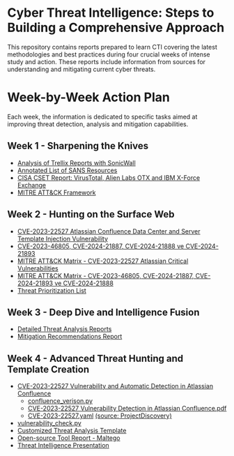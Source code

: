 # Cyber Threat Intelligence: Steps to Building a Comprehensive Approach

This repository contains reports prepared to learn CTI covering the latest methodologies and best practices during four crucial weeks of intense study and action. These reports include information from sources for understanding and mitigating current cyber threats. 

# Week-by-Week Action Plan
Each week, the information is dedicated to specific tasks aimed at improving threat detection, analysis and mitigation capabilities.

## Week 1 - Sharpening the Knives

- [Analysis of Trellix Reports with SonicWall](Week%201%20-%20Sharpening%20the%20Knives/Analysis%20of%20Trellix%20Reports%20with%20SonicWall.pdf)
- [Annotated List of SANS Resources](Week%201%20-%20Sharpening%20the%20Knives/Annotated%20List%20of%20SANS%20Resources.pdf)
- [CISA CSET Report: VirusTotal, Alien Labs OTX and IBM X-Force Exchange](Week%201%20-%20Sharpening%20the%20Knives/CISA%20CSET%20Report%20VirusTotal%2C%20Alien%20Labs%20OTX%20and%20IBM%20X-Force%20Exchange.pdf)
- [MITRE ATT&CK Framework](Week%201%20-%20Sharpening%20the%20Knives/MITRE%20ATT%26CK%20Framework.pdf)

## Week 2 - Hunting on the Surface Web

- [CVE-2023-22527 Atlassian Confluence Data Center and Server Template Injection Vulnerability](Week%202%20-%20Hunting%20on%20the%20Surface%20Web/CVE-2023-22527%20Atlassian%20Confluence%20Data%20Center%20and%20Server%20Template%20Injection%20Vulnerability.pdf)
- [CVE-2023-46805, CVE-2024-21887, CVE-2024-21888 ve CVE-2024-21893](Week%202%20-%20Hunting%20on%20the%20Surface%20Web/CVE-2023-46805%2C%20CVE-2024-21887%2C%20CVE-2024-21888%20ve%20CVE-2024-21893.pdf)
- [MITRE ATT&CK Matrix - CVE-2023-22527 Atlassian Critical Vulnerabilities](Week%202%20-%20Hunting%20on%20the%20Surface%20Web/MITRE%20ATT%26CK%20Matrix%20-%20CVE-2023-22527%20Atlassian%20Critical%20Vulnerabilities.pdf)
- [MITRE ATT&CK Matrix - CVE-2023-46805, CVE-2024-21887, CVE-2024-21893 ve CVE-2024-21888](Week%202%20-%20Hunting%20on%20the%20Surface%20Web/MITRE%20ATT%26CK%20Matrix%20-%20CVE-2023-46805%2C%20CVE-2024-21887%2C%20CVE-2024-21893%20and%20CVE-2024-21888.pdf)
- [Threat Prioritization List](Week%202%20-%20Hunting%20on%20the%20Surface%20Web/Threat%20Prioritization%20List.pdf)

## Week 3 - Deep Dive and Intelligence Fusion

- [Detailed Threat Analysis Reports](Week%203%20-%20Deep%20Dive%20and%20Intelligence%20Fusion/Detailed%20Threat%20Analysis%20Reports.pdf)
- [Mitigation Recommendations Report](Week%203%20-%20Deep%20Dive%20and%20Intelligence%20Fusion/Mitigation%20Recommendations%20Report.pdf)

## Week 4 - Advanced Threat Hunting and Template Creation

- [CVE-2023-22527 Vulnerability and Automatic Detection in Atlassian Confluence](Week%204%20-%20Advanced%20Threat%20Hunting%20and%20Template%20Creation/CVE-2023-22527%20Vulnerability%20and%20Automatic%20Detection%20in%20Atlassian%20Confluence)
  - [confluence_verison.py](Week%204%20-%20Advanced%20Threat%20Hunting%20and%20Template%20Creation/CVE-2023-22527%20Vulnerability%20and%20Automatic%20Detection%20in%20Atlassian%20Confluence/confluence_verison.py)
  - [CVE-2023-22527 Vulnerability Detection in Atlassian Confluence.pdf](Week%204%20-%20Advanced%20Threat%20Hunting%20and%20Template%20Creation/CVE-2023-22527%20Vulnerability%20and%20Automatic%20Detection%20in%20Atlassian%20Confluence/CVE-2023-22527%20Vulnerability%20Detection%20in%20Atlassian%20Confluence.pdf)
  - [CVE-2023-22527.yaml](Week%204%20-%20Advanced%20Threat%20Hunting%20and%20Template%20Creation/CVE-2023-22527%20Vulnerability%20and%20Automatic%20Detection%20in%20Atlassian%20Confluence/CVE-2023-22527.yaml) [(source: ProjectDiscovery)](https://blog.projectdiscovery.io/atlassian-confluence-ssti-remote-code-execution/)
- [vulnerability_check.py](Week%204%20-%20Advanced%20Threat%20Hunting%20and%20Template%20Creation/CVE-2023-22527%20Vulnerability%20and%20Automatic%20Detection%20in%20Atlassian%20Confluence/vulnerability_check.py)
- [Customized Threat Analysis Template](Week%204%20-%20Advanced%20Threat%20Hunting%20and%20Template%20Creation/Customized%20Threat%20Analysis%20Template.pdf)
- [Open-source Tool Report - Maltego](Week%204%20-%20Advanced%20Threat%20Hunting%20and%20Template%20Creation/Open-source%20Tool%20Report%20-%20Maltego.pdf)
- [Threat Intelligence Presentation](Week%204%20-%20Advanced%20Threat%20Hunting%20and%20Template%20Creation/Threat%20Intelligence%20Presentation.pdf)
